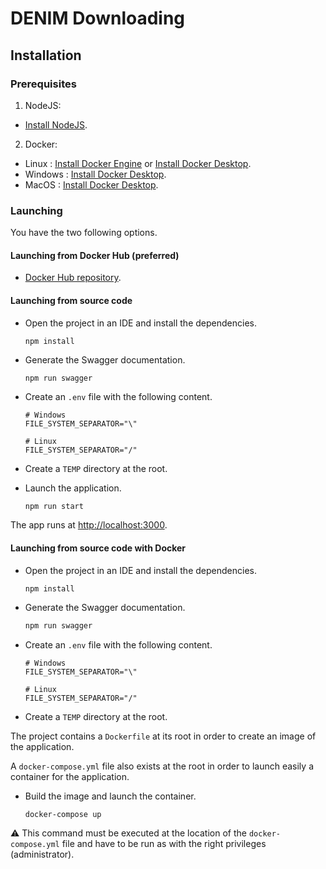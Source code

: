 # DENIM Downloading

## Installation

### Prerequisites

1. NodeJS:

- [Install NodeJS](https://nodejs.org/fr/download).

2. Docker:

- Linux : [Install Docker Engine](https://docs.docker.com/engine/install/) or [Install Docker Desktop](https://docs.docker.com/desktop/setup/install/linux/).
- Windows : [Install Docker Desktop](https://docs.docker.com/desktop/setup/install/windows-install/).
- MacOS : [Install Docker Desktop](https://docs.docker.com/desktop/setup/install/mac-install/).

### Launching

You have the two following options.

#### Launching from Docker Hub (preferred)

- [Docker Hub repository](https://hub.docker.com/r/maxiandr/denim-downloading).

#### Launching from source code

- Open the project in an IDE and install the dependencies.

  ```shell
  npm install
  ```

- Generate the Swagger documentation.

  ```bash
  npm run swagger
  ```

- Create an `.env` file with the following content.

  ```shell
  # Windows
  FILE_SYSTEM_SEPARATOR="\"
  ```

  ```shell
  # Linux
  FILE_SYSTEM_SEPARATOR="/"
  ```

- Create a `TEMP` directory at the root.

- Launch the application.
  ```shell
  npm run start
  ```

The app runs at [http://localhost:3000](http://localhost:3000).

#### Launching from source code with Docker

- Open the project in an IDE and install the dependencies.

  ```shell
  npm install
  ```

- Generate the Swagger documentation.

  ```bash
  npm run swagger
  ```

- Create an `.env` file with the following content.

  ```shell
  # Windows
  FILE_SYSTEM_SEPARATOR="\"
  ```

  ```shell
  # Linux
  FILE_SYSTEM_SEPARATOR="/"
  ```

- Create a `TEMP` directory at the root.

The project contains a `Dockerfile` at its root in order to create an image of the application.

A `docker-compose.yml` file also exists at the root in order to launch easily a container for the application.

- Build the image and launch the container.

  ```bash
  docker-compose up
  ```

⚠️ This command must be executed at the location of the `docker-compose.yml` file and have to be run as with the right privileges (administrator).
